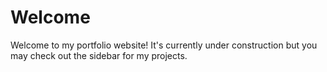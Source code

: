 # Welcome

Welcome to my portfolio website! It's currently under construction but you may check out the sidebar for my projects.